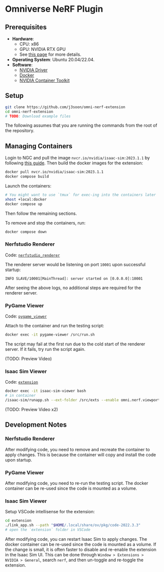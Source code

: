 # Omniverse NeRF Plugin

## Prerequisites

- **Hardware**:
  - CPU: x86
  - GPU: NVIDIA RTX GPU
  - See [this page](https://docs.omniverse.nvidia.com/isaacsim/latest/installation/requirements.html#system-requirements) for more details.
- **Operating System**: Ubuntu 20.04/22.04.
- **Software**:
  - [NVIDIA Driver](https://ubuntu.com/server/docs/nvidia-drivers-installation)
  - [Docker](https://docs.docker.com/engine/install/ubuntu/)
  - [NVIDIA Container Toolkit](https://docs.nvidia.com/datacenter/cloud-native/container-toolkit/latest/install-guide.html)

## Setup

```sh
git clone https://github.com/j3soon/omni-nerf-extension
cd omni-nerf-extension
# TODO: Download example files
```

The following assumes that you are running the commands from the root of the repository.

## Managing Containers

Login to NGC and pull the image `nvcr.io/nvidia/isaac-sim:2023.1.1` by following [this guide](https://docs.omniverse.nvidia.com/isaacsim/latest/installation/install_container.html). Then build the docker images for the extension:

```sh
docker pull nvcr.io/nvidia/isaac-sim:2023.1.1
docker compose build
```

Launch the containers:

```sh
# You might want to use `tmux` for exec-ing into the containers later
xhost +local:docker
docker compose up
```

Then follow the remaining sections.

To remove and stop the containers, run:

```sh
docker compose down
```

### Nerfstudio Renderer

Code: [`nerfstudio_renderer`](./nerfstudio_renderer)

The renderer server would be listening on port `10001` upon successful startup:

```
INFO SLAVE/10001[MainThread]: server started on [0.0.0.0]:10001
```

After seeing the above logs, no additional steps are required for the renderer server.

### PyGame Viewer

Code: [`pygame_viewer`](./pygame_viewer)

Attach to the container and run the testing script:

```sh
docker exec -it pygame-viewer /src/run.sh
```

The script may fail at the first run due to the cold start of the renderer server. If it fails, try run the script again.

(TODO: Preview Video)

### Isaac Sim Viewer

Code: [`extension`](./extension)

```sh
docker exec -it isaac-sim-viewer bash
# in container
/isaac-sim/runapp.sh --ext-folder /src/exts --enable omni.nerf.viewport
```

(TODO: Preview Video x2)

## Development Notes

### Nerfstudio Renderer

After modifying code, you need to remove and recreate the container to apply changes. This is because the container will copy and install the code upon startup.

### PyGame Viewer

After modifying code, you need to re-run the testing script. The docker container can be re-used since the code is mounted as a volume.

### Isaac Sim Viewer

Setup VSCode intellisense for the extension:

```sh
cd extension
./link_app.sh --path "$HOME/.local/share/ov/pkg/code-2022.3.3"
# open the `extension` folder in VSCode
```

After modifying code, you can restart Isaac Sim to apply changes. The docker container can be re-used since the code is mounted as a volume. If the change is small, it is often faster to disable and re-enable the extension in the Isaac Sim UI. This can be done through `Window > Extensions > NVIDIA > General`, search `nerf`, and then un-toggle and re-toggle the extension.
